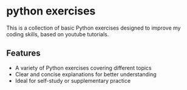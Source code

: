 # python exercises

This is a collection of basic Python exercises designed to improve my coding skills, based on youtube tutorials.

## Features

- A variety of Python exercises covering different topics
- Clear and concise explanations for better understanding
- Ideal for self-study or supplementary practice
